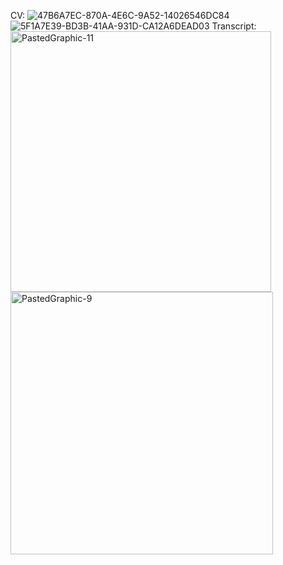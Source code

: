 CV:
![47B6A7EC-870A-4E6C-9A52-14026546DC84](https://github.com/haotian091412/haotian/assets/159744812/0523bd32-2201-4b2f-90d6-98675402726d)
![5F1A7E39-BD3B-41AA-931D-CA12A6DEAD03](https://github.com/haotian091412/haotian/assets/159744812/2f994397-6c42-4f52-8e34-be084a126459)
Transcript:
<img width="417" alt="PastedGraphic-11" src="https://github.com/haotian091412/haotian/assets/159744812/9ed71165-d0f1-45e8-a15f-3a989b2087ea">
<img width="420" alt="PastedGraphic-9" src="https://github.com/haotian091412/haotian/assets/159744812/b304b8cd-33d6-4b6d-a6e7-77df448ed17d">
